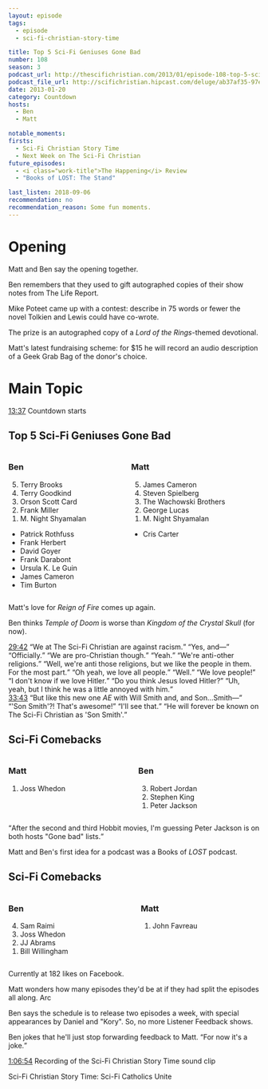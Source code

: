 ```yaml
---
layout: episode
tags:
  - episode
  - sci-fi-christian-story-time

title: Top 5 Sci-Fi Geniuses Gone Bad
number: 108
season: 3
podcast_url: http://thescifichristian.com/2013/01/episode-108-top-5-sci-fi-geniuses-gone-bad/
podcast_file_url: http://scifichristian.hipcast.com/deluge/ab37af35-97ec-0360-9ab7-e0a9ac792112.mp3
date: 2013-01-20
category: Countdown
hosts:
  - Ben
  - Matt

notable_moments:
firsts:
  - Sci-Fi Christian Story Time
  - Next Week on The Sci-Fi Christian
future_episodes:
  - <i class="work-title">The Happening</i> Review
  - "Books of LOST: The Stand"

last_listen: 2018-09-06
recommendation: no
recommendation_reason: Some fun moments. 
---
```

# Opening
Matt and Ben say the opening together. 

Ben remembers that they used to gift autographed copies of their show notes from The Life Report.

Mike Poteet came up with a contest: describe in 75 words or fewer the novel Tolkien and Lewis could have co-wrote.

The prize is an autographed copy of a <i class="work-title">Lord of the Rings</i>-themed devotional. 

Matt's latest fundraising scheme: for $15 he will record an audio description of a Geek Grab Bag of the donor's choice. 



# Main Topic
<a class="timestamp tag is-medium is-rounded is-primary" href="http://scifichristian.hipcast.com/deluge/ab37af35-97ec-0360-9ab7-e0a9ac792112.mp3#t=00:13:37">13:37</a> Countdown starts

<div class="top-five">
  <h2 class="has-text-centered">Top 5 Sci-Fi Geniuses Gone Bad</h2>
  <div class="columns">
    <div class="column ben">
      <h3>Ben</h3>
      <ol reversed>
        <li>Terry Brooks
        <li>Terry Goodkind
        <li>Orson Scott Card
        <li>Frank Miller
        <li>M. Night Shyamalan
      </ol>
      <ul class="runner-ups">
        <li>Patrick Rothfuss
        <li>Frank Herbert
        <li>David Goyer
        <li>Frank Darabont
        <li>Ursula K. Le Guin 
        <li>James Cameron
        <li>Tim Burton
      </ul>
    </div>
    <div class="column matt">
      <h3>Matt</h3>
      <ol reversed>
        <li>James Cameron
        <li>Steven Spielberg
        <li>The Wachowski Brothers
        <li>George Lucas
        <li>M. Night Shyamalan 
      </ol>
      <ul class="runner-ups">
        <li>Cris Carter
      </ul>
    </div>
  </div>
</div>

Matt's love for <i class="work-title">Reign of Fire</i> comes up again.

Ben thinks <i class="work-title">Temple of Doom</i> is worse than <i class="work-title">Kingdom of the Crystal Skull</i> (for now).

<div class="quote">
  <a class="timestamp tag is-medium is-rounded is-primary" href="http://scifichristian.hipcast.com/deluge/ab37af35-97ec-0360-9ab7-e0a9ac792112.mp3#t=00:29:42">29:42</a>
  <q class="ben">We at The Sci-Fi Christian are against racism.</q>
  <q class="matt">Yes, and—</q>
  <q class="ben">Officially.</q>
  <q class="matt">We are pro-Christian though.</q>
  <q class="ben">Yeah.</q>
  <q class="matt">We're anti-other religions.</q>
  <q class="ben">Well, we're anti those religions, but we like the people in them. For the most part.</q>
  <q class="matt">Oh yeah, we love all people.</q>
  <q class="ben">Well.</q>
  <q class="matt">We love people!</q>
  <q class="ben">I don't know if we love Hitler.</q>
  <q class="matt">Do you think Jesus loved Hitler?</q>
  <q class="ben">Uh, yeah, but I think he was a little annoyed with him.</q>
</div>

<div class="quote">
  <a class="timestamp tag is-medium is-rounded is-primary" href="http://scifichristian.hipcast.com/deluge/ab37af35-97ec-0360-9ab7-e0a9ac792112.mp3#t=00:33:43">33:43</a>
  <q class="matt">But like this new one <i class="work-title">AE</i> with Will Smith and, and Son…Smith—</q>
  <q class="ben">'Son Smith'?! That's awesome!</q>
  <q class="matt">I'll see that.</q>
  <q class="ben">He will forever be known on The Sci-Fi Christian as 'Son Smith'.</q>
</div>

<div class="top-five">
  <h2 class="has-text-centered">Sci-Fi Comebacks</h2>
  <div class="columns">
    <div class="column matt">
      <h3>Matt</h3>
      <ol reversed>
        <li>Joss Whedon
      </ol>
    </div>
    <div class="column ben">
      <h3>Ben</h3>
      <ol reversed>
        <li>Robert Jordan
        <li>Stephen King
        <li>Peter Jackson
      </ol>
    </div>
  </div>
</div>

<q class="archivist inline">After the second and third Hobbit movies, I'm guessing Peter Jackson is on both hosts "Gone bad" lists.</q>

Matt and Ben's first idea for a podcast was a Books of <i class="work-title">LOST</i> podcast. 

<div class="top-five">
  <h2 class="has-text-centered">Sci-Fi Comebacks</h2>
  <div class="columns">
    <div class="column ben">
      <h3>Ben</h3>
      <ol reversed>
        <li>Sam Raimi
        <li>Joss Whedon
        <li>JJ Abrams
        <li>Bill Willingham
      </ol>
    </div>
    <div class="column matt">
      <h3>Matt</h3>
      <ol reversed>
        <li>John Favreau
      </ol>
    </div>
  </div>
</div>

Currently at 182 likes on Facebook.

Matt wonders how many episodes they'd be at if they had split the episodes all along. Arc

Ben says the schedule is to release two episodes a week, with special appearances by Daniel and "Kory". So, no more Listener Feedback shows.

Ben jokes that he'll just stop forwarding feedback to Matt. <q class="archivist inline">For now it's a joke.</q> 

<a class="timestamp tag is-medium is-rounded is-primary" href="http://scifichristian.hipcast.com/deluge/ab37af35-97ec-0360-9ab7-e0a9ac792112.mp3#t=01:06:54">1:06:54</a> Recording of the Sci-Fi Christian Story Time sound clip

Sci-Fi Christian Story Time: Sci-Fi Catholics Unite